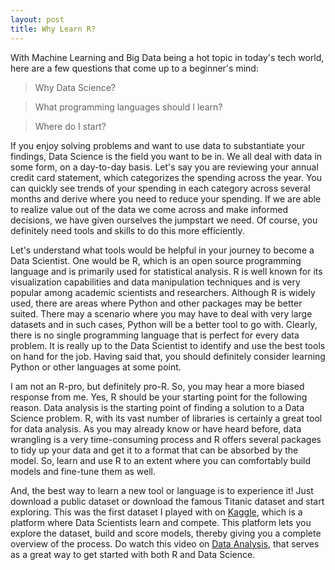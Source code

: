 ```yaml
---
layout: post
title: Why Learn R?
---
```


With Machine Learning and Big Data being a hot topic in today's tech world, here are a few questions that come up to a beginner's mind:

> Why Data Science?

> What programming languages should I learn?

> Where do I start?  

If you enjoy solving problems and want to use data to substantiate your findings, Data Science is the field you want to be in.  We all deal with data in some form, on a day-to-day basis.  Let's say you are reviewing your annual credit card statement, which categorizes the spending across the year.  You can quickly see trends of your spending in each category across several months and derive where you need to reduce your spending.  If we are able to realize value out of the data we come across and make informed decisions, we have given ourselves the jumpstart we need.  Of course, you definitely need tools and skills to do this more efficiently.

Let's understand what tools would be helpful in your journey to become a Data Scientist.  One would be R, which is an open source programming language and is primarily used for statistical analysis.  R is well known for its visualization capabilities and data manipulation techniques and is very popular among academic scientists and researchers.  Although R is widely used, there are areas where Python and other packages may be better suited.  There may a scenario where you may have to deal with very large datasets and in such cases, Python will be a better tool to go with.  Clearly, there is no single programming language that is perfect for every data problem.  It is really up to the Data Scientist to identify and use the best tools on hand for the job.  Having said that, you should definitely consider learning Python or other languages at some point.

I am not an R-pro, but definitely pro-R.  So, you may hear a more biased response from me.  Yes, R should be your starting point for the following reason.  Data analysis is the starting point of finding a solution to a Data Science problem.  R, with its vast number of libraries is certainly a great tool for data analysis.  As you may already know or have heard before, data wrangling is a very time-consuming process and R offers several packages to tidy up your data and get it to a format that can be absorbed by the model.  So, learn and use R to an extent where you can comfortably build models and fine-tune them as well.  

And, the best way to learn a new tool or language is to experience it!  Just download a public dataset or download the famous Titanic dataset and start exploring.  This was the first dataset I played with on [Kaggle](https://www.kaggle.com/), which is a platform where Data Scientists learn and compete.  This platform lets you explore the dataset, build and score models, thereby giving you a complete overview of the process.  Do watch this video on [Data Analysis](https://www.youtube.com/watch?v=32o0DnuRjfg), that serves as a great way to get started with both R and Data Science.

